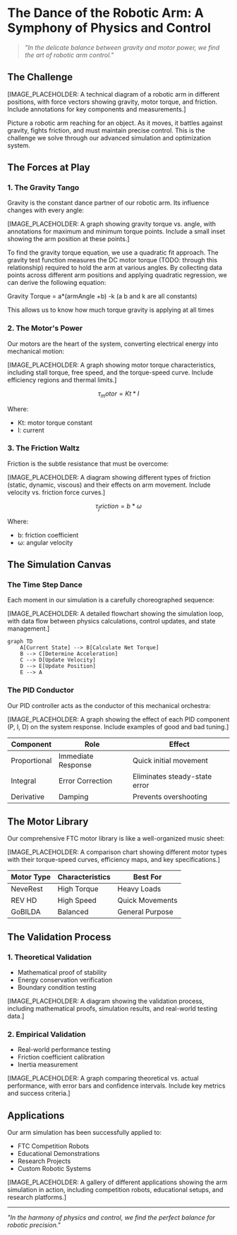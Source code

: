 # The Dance of the Robotic Arm: A Symphony of Physics and Control

> *"In the delicate balance between gravity and motor power, we find the art of robotic arm control."*

## The Challenge

[IMAGE_PLACEHOLDER: A technical diagram of a robotic arm in different positions, with force vectors showing gravity, motor torque, and friction. Include annotations for key components and measurements.]

Picture a robotic arm reaching for an object. As it moves, it battles against gravity, fights friction, and must maintain precise control. This is the challenge we solve through our advanced simulation and optimization system.

## The Forces at Play

### 1. The Gravity Tango
Gravity is the constant dance partner of our robotic arm. Its influence changes with every angle:

[IMAGE_PLACEHOLDER: A graph showing gravity torque vs. angle, with annotations for maximum and minimum torque points. Include a small inset showing the arm position at these points.]

To find the gravity torque equation, we use a quadratic fit approach. The gravity test function measures the DC motor torque (TODO: through this relationship) required to hold the arm at various angles. By collecting data points across different arm positions and applying quadratic regression, we can derive the following equation:

Gravity Torque = a*(armAngle +b) -k (a b and k are all constants)

This allows us to know how much torque gravity is applying at all times

### 2. The Motor's Power
Our motors are the heart of the system, converting electrical energy into mechanical motion:

[IMAGE_PLACEHOLDER: A graph showing motor torque characteristics, including stall torque, free speed, and the torque-speed curve. Include efficiency regions and thermal limits.]

```math
τ_motor = Kt * I
```

Where:
- Kt: motor torque constant
- I: current

### 3. The Friction Waltz
Friction is the subtle resistance that must be overcome:

[IMAGE_PLACEHOLDER: A diagram showing different types of friction (static, dynamic, viscous) and their effects on arm movement. Include velocity vs. friction force curves.]

```math
τ_friction = b * ω
```

Where:
- b: friction coefficient
- ω: angular velocity

## The Simulation Canvas

### The Time Step Dance
Each moment in our simulation is a carefully choreographed sequence:

[IMAGE_PLACEHOLDER: A detailed flowchart showing the simulation loop, with data flow between physics calculations, control updates, and state management.]

```mermaid
graph TD
    A[Current State] --> B[Calculate Net Torque]
    B --> C[Determine Acceleration]
    C --> D[Update Velocity]
    D --> E[Update Position]
    E --> A
```

### The PID Conductor
Our PID controller acts as the conductor of this mechanical orchestra:

[IMAGE_PLACEHOLDER: A graph showing the effect of each PID component (P, I, D) on the system response. Include examples of good and bad tuning.]

| Component | Role | Effect |
|-----------|------|---------|
| Proportional | Immediate Response | Quick initial movement |
| Integral | Error Correction | Eliminates steady-state error |
| Derivative | Damping | Prevents overshooting |

## The Motor Library

Our comprehensive FTC motor library is like a well-organized music sheet:

[IMAGE_PLACEHOLDER: A comparison chart showing different motor types with their torque-speed curves, efficiency maps, and key specifications.]

| Motor Type | Characteristics | Best For |
|------------|-----------------|-----------|
| NeveRest | High Torque | Heavy Loads |
| REV HD | High Speed | Quick Movements |
| GoBILDA | Balanced | General Purpose |

## The Validation Process

### 1. Theoretical Validation
- Mathematical proof of stability
- Energy conservation verification
- Boundary condition testing

[IMAGE_PLACEHOLDER: A diagram showing the validation process, including mathematical proofs, simulation results, and real-world testing data.]

### 2. Empirical Validation
- Real-world performance testing
- Friction coefficient calibration
- Inertia measurement

[IMAGE_PLACEHOLDER: A graph comparing theoretical vs. actual performance, with error bars and confidence intervals. Include key metrics and success criteria.]

## Applications

Our arm simulation has been successfully applied to:
- FTC Competition Robots
- Educational Demonstrations
- Research Projects
- Custom Robotic Systems

[IMAGE_PLACEHOLDER: A gallery of different applications showing the arm simulation in action, including competition robots, educational setups, and research platforms.]

---

*"In the harmony of physics and control, we find the perfect balance for robotic precision."* 